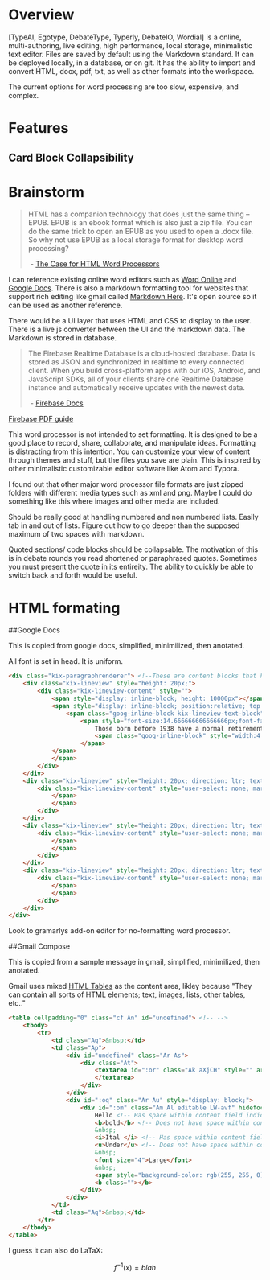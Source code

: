 # Overview
[TypeAI, Egotype, DebateType, Typerly, DebateIO, Wordial] is a online, multi-authoring, live editing, high performance, local storage, minimalistic text editor. Files are saved by default using the Markdown standard. It can be deployed locally, in a database, or on git. It has the ability to import and convert HTML, docx, pdf, txt, as well as other formats into the workspace.

The current options for word processing are too slow, expensive, and complex.


# Features
## Card Block Collapsibility



# Brainstorm

> HTML has a companion technology that does just the same thing – EPUB. EPUB is an ebook format which is also just a zip file. You can do the same trick to open an EPUB as you used to open a .docx file. So why not use EPUB as a local storage format for desktop word processing?
>
> ​	- [The Case for HTML Word Processors](https://www.adamhyde.net/html-word-processors/)

I can reference existing online word editors such as [Word Online](https://onedrive.live.com) and [Google Docs](https://docs.google.com). There is also a markdown formatting tool for websites that support rich editing like gmail called [Markdown Here](https://markdown-here.com). It's open source so it can be used as another reference.

There would be a UI layer that uses HTML and CSS to display to the user. There is a live js converter between the UI and the markdown data. The Markdown is stored in database.



> The Firebase Realtime Database is a cloud-hosted database. Data is stored as JSON and synchronized in realtime to every connected client. When you build cross-platform apps with our iOS, Android, and JavaScript SDKs, all of your clients share one Realtime Database instance and automatically receive updates with the newest data.
>
> ​	- [Firebase Docs](https://firebase.google.com/docs/database/)



[Firebase PDF guide](https://www.tutorialspoint.com/firebase/firebase_tutorial.pdf)

This word processor is not intended to set formatting. It is designed to be a good place to record, share, collaborate, and manipulate ideas. Formatting is distracting from this intention. You can customize your view of content through themes and stuff, but the files you save are plain. This is inspired by other minimalistic customizable editor software like Atom and Typora.

I found out that other major word processor file formats are just zipped folders with different media types such as xml and png. Maybe I could do something like this where images and other media are included.

Should be really good at handling numbered and non numbered lists. Easily tab in and out of lists. Figure out how to go deeper than the supposed maximum of two spaces with markdown.

Quoted sections/ code blocks should be collapsable. The motivation of this is in debate rounds you read shortened or paraphrased quotes. Sometimes you must present the quote in its entireity. The ability to quickly be able to switch back and forth would be useful.



# HTML formating



##Google Docs

This is copied from google docs, simplified, minimilized, then anotated.

All font is set in head. It is uniform.

```html
<div class="kix-paragraphrenderer"> <!--These are content blocks that have the same formatting; however there is no formating such as fontsize in markdown. The equivenent stylistic customization is code blocks, quotes, bold, link, etc. There would be a new content block with new styling whenever format changes occur. There are two levels of content blocks. One is by paragraph (general seperation of document. Could be returns or header changes or somthing else?) and the other by formatting such as bold, italisized, highlighted, etc. -->
	<div class="kix-lineview" style="height: 20px;">
		<div class="kix-lineview-content" style="">
            <span style="display: inline-block; height: 10000px"></span>
            <span style="display: inline-block; position:relative; top: -9985.92px;">
                <span class="goog-inline-block kix-lineview-text-block" style="width: 610px; ">
                    <span style="font-size:14.666666666666666px;font-family:Arial;color:#000000;background-color:transparent;font-weight:400;font-style:normal;font-variant:normal;text-decoration:none;vertical-align:baseline;white-space:pre;" class="kix-wordhtmlgenerator-word-node">
                        Those born before 1938 have a normal retirement age of 65. Normal retirement age increases
                        <span class="goog-inline-block" style="width:4.0625px;height:17.599999999999998px">&nbsp;</span>
                    </span>
			</span>
			</span>
		</div>
	</div>
	<div class="kix-lineview" style="height: 20px; direction: ltr; text-align: left;">
		<div class="kix-lineview-content" style="user-select: none; margin-left: 0px; padding-top: 0px;"><span style="display: inline-block; height: 10000px"></span><span style="display: inline-block; position:relative; top: -9985.92px;"><span class="goog-inline-block kix-lineview-text-block" style="width: 622px; padding-left: 0px;"><span class="kix-wordhtmlgenerator-word-node" style="font-size:14.666666666666666px;font-family:Arial;color:#000000;background-color:transparent;font-weight:400;font-style:normal;font-variant:normal;text-decoration:none;vertical-align:baseline;white-space:pre;">by two months for each ensuing year of birth until 1943, when it reaches 66 and stays at 66 until<span class="goog-inline-block" style="width:4.0625px;height:17.599999999999998px">&nbsp;</span></span>
			</span>
			</span>
		</div>
	</div>
	<div class="kix-lineview" style="height: 20px; direction: ltr; text-align: left;">
		<div class="kix-lineview-content" style="user-select: none; margin-left: 0px; padding-top: 0px;"><span style="display: inline-block; height: 10000px"></span><span style="display: inline-block; position:relative; top: -9985.92px;"><span class="goog-inline-block kix-lineview-text-block" style="width: 606px; padding-left: 0px;"><span class="kix-wordhtmlgenerator-word-node" style="font-size:14.666666666666666px;font-family:Arial;color:#000000;background-color:transparent;font-weight:400;font-style:normal;font-variant:normal;text-decoration:none;vertical-align:baseline;white-space:pre;">1955. Thereafter the normal retirement age increases again by two months for each year until<span class="goog-inline-block" style="width:4.0625px;height:17.599999999999998px">&nbsp;</span></span>
			</span>
			</span>
		</div>
	</div>
	<div class="kix-lineview" style="height: 20px; direction: ltr; text-align: left;">
		<div class="kix-lineview-content" style="user-select: none; margin-left: 0px; padding-top: 0px;"><span style="display: inline-block; height: 10000px"></span><span style="display: inline-block; position:relative; top: -9985.92px;"><span class="goog-inline-block kix-lineview-text-block" style="width: 580px; padding-left: 0px;"><span class="kix-wordhtmlgenerator-word-node" style="font-size:14.666666666666666px;font-family:Arial;color:#000000;background-color:transparent;font-weight:400;font-style:normal;font-variant:normal;text-decoration:none;vertical-align:baseline;white-space:pre;">1960, when normal retirement age is 67 and remains 67 for all individuals born thereafter.<span class="goog-inline-block" style="width:7.859375px;height:17.599999999999998px">&nbsp;</span></span>
			</span>
			</span>
		</div>
	</div>
</div>
```



Look to gramarlys add-on editor for no-formatting word processor.



##Gmail Compose

This is copied from a sample message in gmail, simplified, minimilized, then anotated.

Gmail uses mixed [HTML Tables](https://www.w3schools.com/html/html_tables.asp) as the content area, likley because "They can contain all sorts of HTML elements; text, images, lists, other tables, etc.."

```html
<table cellpadding="0" class="cf An" id="undefined"> <!-- -->
    <tbody>
        <tr>
            <td class="Aq">&nbsp;</td>
            <td class="Ap">
                <div id="undefined" class="Ar As">
                    <div class="At">
                        <textarea id=":or" class="Ak aXjCH" style="" aria-label="Message Body" spellcheck="true" itacorner="6,7:1,1,0,0" tabindex="1" form="nosend">
                        </textarea>
                    </div>
                </div>
                <div id=":oq" class="Ar Au" style="display: block;">
                    <div id=":om" class="Am Al editable LW-avf" hidefocus="true" aria-label="Message Body" g_editable="true" role="textbox" aria-multiline="true" contenteditable="true" tabindex="1" itacorner="6,7:1,1,0,0" style="direction: ltr; min-height: 40px;" data-gramm_id=" <!-- Censored - Some kind of UUID --> " data-gramm="true" spellcheck="false" data-gramm_editor="true">
                        Hello <!-- Has space within content field indicating that it shares formatting-->
                        <b>bold</b> <!-- Does not have space within content field. Space character is default format indicated by &nbsp; -->
                        &nbsp;
                        <i>Ital </i> <!-- Has space within content field indicating that it shares formatting-->
                        <u>Under</u> <!-- Does not have space within content field. Space character is default format indicated by &nbsp; -->
                        &nbsp;
                        <font size="4">Large</font>
                        &nbsp;
                        <span style="background-color: rgb(255, 255, 0);">Yellow</span> <!-- Highlight uses span. Allows for multiple highlight colors. -->
                        <b class=""></b>
                    </div>
                </div>
            </td>
            <td class="Aq">&nbsp;</td>
        </tr>
    </tbody>
</table>
```


I guess it can also do LaTaX:

$$
f^{-1}(x)=blah
$$
